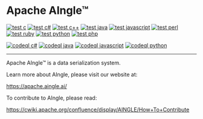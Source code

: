 # Apache AIngle™

[![test c][test c img]][test c]
[![test c#][test c# img]][test c#]
[![test c++][test c++ img]][test c++]
[![test java][test java img]][test java]
[![test javascript][test javascript img]][test javascript]
[![test perl][test perl img]][test perl]
[![test ruby][test ruby img]][test ruby]
[![test python][test python img]][test python]
[![test php][test php img]][test php]

[![codeql c#][codeql c# img]][codeql c#]
[![codeql java][codeql java img]][codeql java]
[![codeql javascript][codeql javascript img]][codeql javascript]
[![codeql python][codeql python img]][codeql python]

-----

Apache AIngle™ is a data serialization system.

Learn more about AIngle, please visit our website at:

  https://apache.aingle.ai/

To contribute to AIngle, please read:

  https://cwiki.apache.org/confluence/display/AINGLE/How+To+Contribute

<!-- Arranged this way for easy copy-pasting and editor string manipulation -->

[test c]:          https://github.com/AIngleLab/aae/actions/workflows/test-lang-c.yml
[test c#]:         https://github.com/AIngleLab/aae/actions/workflows/test-lang-csharp.yml
[test c++]:        https://github.com/AIngleLab/aae/actions/workflows/test-lang-c++.yml
[test java]:       https://github.com/AIngleLab/aae/actions/workflows/test-lang-java.yml
[test javascript]: https://github.com/AIngleLab/aae/actions/workflows/test-lang-js.yml
[test perl]:       https://github.com/AIngleLab/aae/actions/workflows/test-lang-perl.yml
[test ruby]:       https://github.com/AIngleLab/aae/actions/workflows/test-lang-ruby.yml
[test python]:     https://github.com/AIngleLab/aae/actions/workflows/test-lang-py.yml
[test php]:        https://github.com/AIngleLab/aae/actions/workflows/test-lang-php.yml

[codeql c#]:         https://github.com/AIngleLab/aae/actions/workflows/codeql-csharp-analysis.yml
[codeql java]:       https://github.com/AIngleLab/aae/actions/workflows/codeql-java-analysis.yml
[codeql javascript]: https://github.com/AIngleLab/aae/actions/workflows/codeql-js-analysis.yml
[codeql python]:     https://github.com/AIngleLab/aae/actions/workflows/codeql-py-analysis.yml

[test c img]:          https://github.com/AIngleLab/aae/actions/workflows/test-lang-c.yml/badge.svg
[test c# img]:         https://github.com/AIngleLab/aae/actions/workflows/test-lang-csharp.yml/badge.svg
[test c++ img]:        https://github.com/AIngleLab/aae/actions/workflows/test-lang-c++.yml/badge.svg
[test java img]:       https://github.com/AIngleLab/aae/actions/workflows/test-lang-java.yml/badge.svg
[test javascript img]: https://github.com/AIngleLab/aae/actions/workflows/test-lang-js.yml/badge.svg
[test perl img]:       https://github.com/AIngleLab/aae/actions/workflows/test-lang-perl.yml/badge.svg
[test ruby img]:       https://github.com/AIngleLab/aae/actions/workflows/test-lang-ruby.yml/badge.svg
[test python img]:     https://github.com/AIngleLab/aae/actions/workflows/test-lang-py.yml/badge.svg
[test php img]:        https://github.com/AIngleLab/aae/actions/workflows/test-lang-php.yml/badge.svg

[codeql c# img]:         https://github.com/AIngleLab/aae/actions/workflows/codeql-csharp-analysis.yml/badge.svg
[codeql java img]:       https://github.com/AIngleLab/aae/actions/workflows/codeql-java-analysis.yml/badge.svg
[codeql javascript img]: https://github.com/AIngleLab/aae/actions/workflows/codeql-js-analysis.yml/badge.svg
[codeql python img]:     https://github.com/AIngleLab/aae/actions/workflows/codeql-py-analysis.yml/badge.svg
